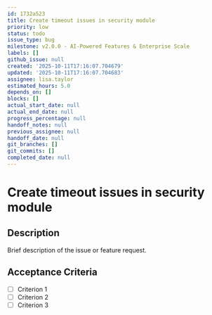 ```yaml
---
id: 1732a523
title: Create timeout issues in security module
priority: low
status: todo
issue_type: bug
milestone: v2.0.0 - AI-Powered Features & Enterprise Scale
labels: []
github_issue: null
created: '2025-10-11T17:16:07.704679'
updated: '2025-10-11T17:16:07.704683'
assignee: lisa.taylor
estimated_hours: 5.0
depends_on: []
blocks: []
actual_start_date: null
actual_end_date: null
progress_percentage: null
handoff_notes: null
previous_assignee: null
handoff_date: null
git_branches: []
git_commits: []
completed_date: null
---
```


# Create timeout issues in security module

## Description

Brief description of the issue or feature request.

## Acceptance Criteria

- [ ] Criterion 1
- [ ] Criterion 2
- [ ] Criterion 3